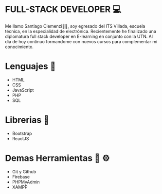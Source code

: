 #  FULL-STACK DEVELOPER 💻 

Me llamo Santiago Clemenzi👋👋, soy egresado del ITS Villada, escuela técnica, en la especialidad de electrónica. Recientemente he finalizado una diplomatura full stack developer en E-learning en conjunto con la UTN.
Al dia de hoy continuo formandome con nuevos cursos para complementar mi conocimiento. 

# Lenguajes  👾 
- HTML
- CSS
- JavaScript
- PHP
- SQL

# Librerias 👾 
- Bootstrap
- ReactJS

# Demas Herramientas 🔧 ⚙️ 
- Git y Github
- Firebase
- PHPMyAdmin
- XAMPP
